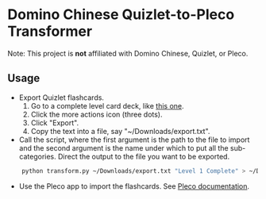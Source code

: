 # Domino Chinese Quizlet-to-Pleco Transformer

Note: This project is **not** affiliated with Domino Chinese,
Quizlet, or Pleco.

## Usage

* Export Quizlet flashcards.
    1. Go to a complete level card deck,
       like [this one](https://quizlet.com/308113196/dominochinese-level-1-complete-flash-cards/).
    2. Click the more actions icon (three dots).
    3. Click "Export".
    4. Copy the text into a file, say "~/Downloads/export.txt".
* Call the script, where the first argument is the path to
  the file to import and the second argument is the name under which
  to put all the sub-categories. Direct the output to the file you
  want to be exported.
```bash
    python transform.py ~/Downloads/export.txt "Level 1 Complete" > ~/Downloads/transformed.txt
```
* Use the Pleco app to import the flashcards.
  See [Pleco documentation](http://iphone.pleco.com/manual/30200/flash.html#import).
